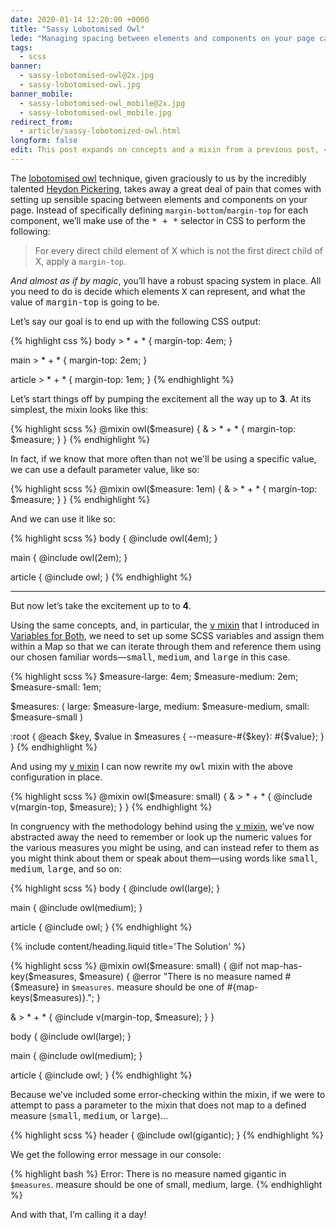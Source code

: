 ```yaml
---
date: 2020-01-14 12:20:00 +0000
title: "Sassy Lobotomised Owl"
lede: "Managing spacing between elements and components on your page can be a tiring task if undertaken manually. This is where the lobotomised owl comes in: a short, simple snippet of CSS that simplifies this whole process for you. In this article I’ll explain how I make use of it in a more dynamic way using a SCSS mixin."
tags:
  - scss
banner:
  - sassy-lobotomised-owl@2x.jpg
  - sassy-lobotomised-owl.jpg
banner_mobile:
  - sassy-lobotomised-owl_mobile@2x.jpg
  - sassy-lobotomised-owl_mobile.jpg
redirect_from:
  - article/sassy-lobotomized-owl.html
longform: false
edit: This post expands on concepts and a mixin from a previous post, <a href="/article/variables-for-both">Variables for Both</a>, which I recommend you to read if you’re interested in the context around how the <samp>v</samp> mixin is used.<br><br><a href="#the-solution"><em>Skip to the full <samp>owl</samp> mixin solution.</em></a>
---
```


The <a href="https://alistapart.com/article/axiomatic-css-and-lobotomized-owls/" rel="external">lobotomised owl</a> technique, given graciously to us by the incredibly talented <a href="https://heydonworks.com" rel="external">Heydon Pickering</a>, takes away a great deal of pain that comes with setting up sensible spacing between elements and components on your page. Instead of specifically defining `margin-bottom`/`margin-top` for each component, we’ll make use of the <samp>* + *</samp> selector in CSS to perform the following:

> For every direct child element of X which is not the first direct child of X, apply a `margin-top`.

*And almost as if by magic*, you’ll have a robust spacing system in place. All you need to do is decide which elements <samp>X</samp> can represent, and what the value of <samp>margin-top</samp> is going to be.

Let’s say our goal is to end up with the following CSS output:

{% highlight css %}
body > * + * {
  margin-top: 4em;
}

main > * + * {
  margin-top: 2em;
}

article > * + * {
  margin-top: 1em;
}
{% endhighlight %}

Let’s start things off by pumping the excitement all the way up to **3**. At its simplest, the mixin looks like this:

{% highlight scss %}
@mixin owl($measure) {
  & > * + * {
    margin-top: $measure;
  }
}
{% endhighlight %}

In fact, if we know that more often than not we'll be using a specific value, we can use a default parameter value, like so:

{% highlight scss %}
@mixin owl($measure: 1em) {
  & > * + * {
    margin-top: $measure;
  }
}
{% endhighlight %}

And we can use it like so:

{% highlight scss %}
body {
  @include owl(4em);
}

main {
  @include owl(2em);
}

article {
  @include owl;
}
{% endhighlight %}


--------


But now let’s take the excitement up to to **4**.

Using the same concepts, and, in particular, the <a href="/article/variables-for-both"><samp>v</samp> mixin</a> that I introduced in [Variables for Both](/article/variables-for-both), we need to set up some SCSS variables and assign them within a Map so that we can iterate through them and reference them using our chosen familiar words—<samp>small</samp>, <samp>medium</samp>, and <samp>large</samp> in this case.

{% highlight scss %}
$measure-large:  4em;
$measure-medium: 2em;
$measure-small:  1em;

$measures: (
  large:  $measure-large,
  medium: $measure-medium,
  small:  $measure-small
)

:root {
  @each $key, $value in $measures {
    --measure-#{$key}: #{$value};
  }
}
{% endhighlight %}

And using my <a href="/article/variables-for-both"><samp>v</samp> mixin</a> I can now rewrite my <samp>owl</samp> mixin with the above configuration in place.

{% highlight scss %}
@mixin owl($measure: small) {
  & > * + * {
    @include v(margin-top, $measure);
  }
}
{% endhighlight %}

In congruency with the methodology behind using the <a href="/article/variables-for-both"><samp>v</samp> mixin</a>, we’ve now abstracted away the need to remember or look up the numeric values for the various measures you might be using, and can instead refer to them as you might think about them or speak about them—using words like <samp>small</samp>, <samp>medium</samp>, <samp>large</samp>, and so on:

{% highlight scss %}
body {
  @include owl(large);
}

main {
  @include owl(medium);
}

article {
  @include owl;
}
{% endhighlight %}


{% include content/heading.liquid title='The Solution' %}

{% highlight scss %}
@mixin owl($measure: small) {
  @if not map-has-key($measures, $measure) {
    @error "There is no measure named #{$measure} in `$measures`. measure should be one of #{map-keys($measures)}.";
  }

  & > * + * {
    @include v(margin-top, $measure);
  }
}

body {
    @include owl(large);
}

main {
    @include owl(medium);
}

article {
    @include owl;
}
{% endhighlight %}

Because we’ve included some error-checking within the mixin, if we were to attempt to pass a parameter to the mixin that does not map to a defined measure (<samp>small</samp>, <samp>medium</samp>, or <samp>large</samp>)…

{% highlight scss %}
header {
    @include owl(gigantic);
}
{% endhighlight %}

We get the following error message in our console:

{% highlight bash %}
Error: There is no measure named gigantic in `$measures`. measure should be one of small, medium, large.
{% endhighlight %}

And with that, I’m calling it a day!
